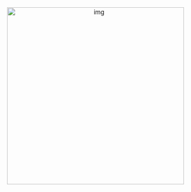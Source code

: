 <div align="center">
  <img src="https://media.giphy.com/media/pWhWtKdqwOAco/giphy.gif" width='400' alt="img" />
</div>
